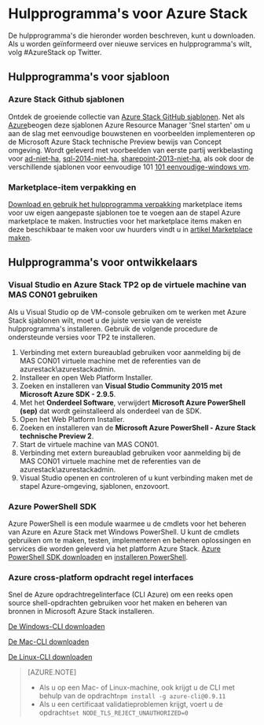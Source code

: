 <properties
    pageTitle="Hulpprogramma's en PaaS services voor Azure Stack | Microsoft Azure"
    description="Informatie over het aan de slag met services in Azure Stack PaaS."
    services="azure-stack"
    documentationCenter=""
    authors="ErikjeMS"
    manager="byronr"
    editor=""/>

<tags
    ms.service="multiple"
    ms.workload="na"
    ms.tgt_pltfrm="na"
    ms.devlang="na"
    ms.topic="article"
    ms.date="09/26/2016"
    ms.author="erikje"/>

# <a name="tools-for-azure-stack"></a>Hulpprogramma's voor Azure Stack

De hulpprogramma's die hieronder worden beschreven, kunt u downloaden. Als u worden geïnformeerd over nieuwe services en hulpprogramma's wilt, volg #AzureStack op Twitter.

## <a name="template-tools"></a>Hulpprogramma's voor sjabloon

### <a name="azure-stack-github-templates"></a>Azure Stack Github sjablonen
Ontdek de groeiende collectie van [Azure Stack GitHub sjablonen](https://github.com/Azure/AzureStack-QuickStart-Templates). Net als [Azure](https://github.com/Azure/azure-quickstart-templates)beogen deze sjablonen Azure Resource Manager 'Snel starten' om u aan de slag met eenvoudige bouwstenen en voorbeelden implementeren op de Microsoft Azure Stack technische Preview bewijs van Concept omgeving. Wordt geleverd met voorbeelden van eerste partij werkbelasting voor [ad-niet-ha](https://github.com/Azure/AzureStack-QuickStart-Templates/tree/master/ad-non-ha), [sql-2014-niet-ha](https://github.com/Azure/AzureStack-QuickStart-Templates/tree/master/sql-2014-non-ha), [sharepoint-2013-niet-ha](https://github.com/Azure/AzureStack-QuickStart-Templates/tree/master/sharepoint-2013-non-ha), als ook door de verschillende sjablonen voor eenvoudige 101 [101 eenvoudige-windows vm](https://github.com/Azure/AzureStack-QuickStart-Templates/tree/master/101-simple-windows-vm).


### <a name="marketplace-item-packaging-tool-and-sample"></a>Marketplace-item verpakking en
[Download en gebruik het hulpprogramma verpakking](http://www.aka.ms/azurestackmarketplaceitem) marketplace items voor uw eigen aangepaste sjablonen toe te voegen aan de stapel Azure marketplace te maken. Instructies voor het marketplace items maken en deze beschikbaar te maken voor uw huurders vindt u in [artikel Marketplace maken](azure-stack-create-and-publish-marketplace-item.md).

## <a name="developer-tools"></a>Hulpprogramma's voor ontwikkelaars


### <a name="use-visual-studio-and-azure-stack-tp2-on-the-mas-con01-virtual-machine"></a>Visual Studio en Azure Stack TP2 op de virtuele machine van MAS CON01 gebruiken
Als u Visual Studio op de VM-console gebruiken om te werken met Azure Stack sjablonen wilt, moet u de juiste versie van de vereiste hulpprogramma's installeren. Gebruik de volgende procedure de ondersteunde versies voor TP2 te installeren.

1. Verbinding met extern bureaublad gebruiken voor aanmelding bij de MAS CON01 virtuele machine met de referenties van de azurestack\azurestackadmin.
2. Installeer en open Web Platform Installer.
3. Zoeken en installeren van **Visual Studio Community 2015 met Microsoft Azure SDK - 2.9.5**.
4. Met het **Onderdeel Software**, verwijdert **Microsoft Azure PowerShell (sep)** dat wordt geïnstalleerd als onderdeel van de SDK.
5. Open het Web Platform Installer.
6. Zoeken en installeren van de **Microsoft Azure PowerShell - Azure Stack technische Preview 2**. 
7. Start de virtuele machine van MAS CON01.
8. Verbinding met extern bureaublad gebruiken voor aanmelding bij de MAS CON01 virtuele machine met de referenties van de azurestack\azurestackadmin.
9. Visual Studio openen en controleren of u kunt verbinding maken met de stapel Azure-omgeving, sjablonen, enzovoort. 

### <a name="azure-powershell-sdk"></a>Azure PowerShell SDK
Azure PowerShell is een module waarmee u de cmdlets voor het beheren van Azure en Azure Stack met Windows PowerShell. U kunt de cmdlets gebruiken om te maken, testen, implementeren en beheren oplossingen en services die worden geleverd via het platform Azure Stack.
[Azure PowerShell SDK downloaden](http://aka.ms/azStackPsh) en [installeren PowerShell](azure-stack-connect-powershell.md).

### <a name="azure-cross-platform-command-line-interfaces"></a>Azure cross-platform opdracht regel interfaces
Snel de Azure opdrachtregelinterface (CLI Azure) om een reeks open source shell-opdrachten gebruiken voor het maken en beheren van bronnen in Microsoft Azure Stack installeren.

[De Windows-CLI downloaden](http://aka.ms/azstack-windows-cli)

[De Mac-CLI downloaden](http://aka.ms/azstack-linux-cli)

[De Linux-CLI downloaden](http://aka.ms/azstack-mac-cli)

>[AZURE.NOTE]
>
> + Als u op een Mac- of Linux-machine, ook krijgt u de CLI met behulp van de opdracht`npm install -g azure-cli@0.9.11`</br>
> + Als u een certificaat validatieproblemen krijgt, voert u de opdracht`set NODE_TLS_REJECT_UNAUTHORIZED=0`
